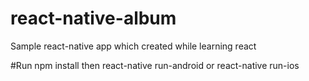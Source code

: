 # react-native-album
Sample react-native app which created while learning react

#Run npm install
then react-native run-android 
 or  react-native run-ios 
